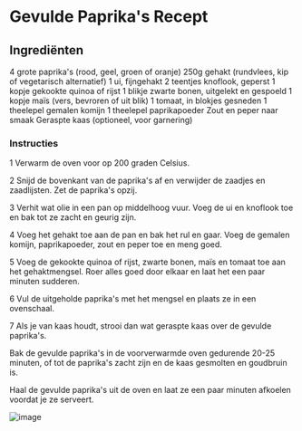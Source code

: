 # Gevulde Paprika's Recept

## Ingrediënten
4 grote paprika's (rood, geel, groen of oranje)
250g gehakt (rundvlees, kip of vegetarisch alternatief)
1 ui, fijngehakt
2 teentjes knoflook, geperst
1 kopje gekookte quinoa of rijst
1 blikje zwarte bonen, uitgelekt en gespoeld
1 kopje maïs (vers, bevroren of uit blik)
1 tomaat, in blokjes gesneden
1 theelepel gemalen komijn
1 theelepel paprikapoeder
Zout en peper naar smaak
Geraspte kaas (optioneel, voor garnering)

### Instructies
1 Verwarm de oven voor op 200 graden Celsius.

2 Snijd de bovenkant van de paprika's af en verwijder de zaadjes en zaadlijsten. Zet de paprika's opzij.

3 Verhit wat olie in een pan op middelhoog vuur. Voeg de ui en knoflook toe en bak tot ze zacht en geurig zijn.

4 Voeg het gehakt toe aan de pan en bak het rul en gaar. Voeg de gemalen komijn, paprikapoeder, zout en peper toe en meng goed.

5 Voeg de gekookte quinoa of rijst, zwarte bonen, maïs en tomaat toe aan het gehaktmengsel. Roer alles goed door elkaar en laat het een paar minuten sudderen.

6 Vul de uitgeholde paprika's met het mengsel en plaats ze in een ovenschaal.

7 Als je van kaas houdt, strooi dan wat geraspte kaas over de gevulde paprika's.

Bak de gevulde paprika's in de voorverwarmde oven gedurende 20-25 minuten, of tot de paprika's zacht zijn en de kaas gesmolten en goudbruin is.

Haal de gevulde paprika's uit de oven en laat ze een paar minuten afkoelen voordat je ze serveert.

![image](https://github.com/Matthijs2211/skil_markdown_les/assets/144898602/225cf4aa-1536-4a04-9a39-e406d7826791)
